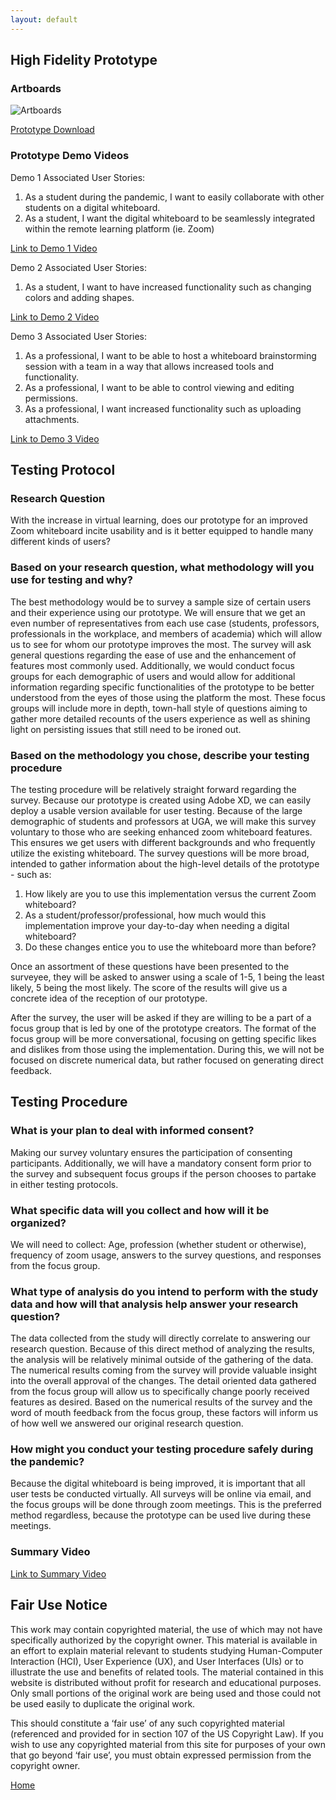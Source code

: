 ```yaml
---
layout: default
---
```


## High Fidelity Prototype
### Artboards
![Artboards](https://xmaize.github.io/Remote-Whiteboard/images/artboards.png)

[Prototype Download](./Milestone_4.xd)

### Prototype Demo Videos

Demo 1 Associated User Stories:
1. As a student during the pandemic, I want to easily collaborate with other students on a digital whiteboard.
2. As a student, I want the digital whiteboard to be seamlessly integrated within the remote learning platform (ie. Zoom)

[Link to Demo 1 Video](https://www.youtube.com/watch?v=wC_xDD6z5g4&feature=youtu.be)

Demo 2 Associated User Stories:
1. As a student, I want to have increased functionality such as changing colors and adding shapes.

[Link to Demo 2 Video](https://www.youtube.com/watch?v=RjiqYcEjgYk&feature=youtu.be)

Demo 3 Associated User Stories:
1. As a professional, I want to be able to host a whiteboard brainstorming session with a team in a way that allows increased tools and functionality. 
2. As a professional, I want to be able to control viewing and editing permissions.
3. As a professional, I want increased functionality such as uploading attachments.

[Link to Demo 3 Video](https://www.youtube.com/watch?v=5DDmSC7f5m4&feature=youtu.be)

## Testing Protocol
### Research Question
With the increase in virtual learning, does our prototype for an improved Zoom whiteboard incite usability and is it better equipped to handle many different kinds of users?

### Based on your research question, what methodology will you use for testing and why?
The best methodology would be to survey a sample size of certain users and their experience using our prototype. We will ensure that we get an even number of representatives from each use case (students, professors, professionals in the workplace, and members of academia) which will allow us to see for whom our prototype improves the most. The survey will ask general questions regarding the ease of use and the enhancement of features most commonly used. Additionally, we would conduct focus groups for each demographic of users and would allow for additional information regarding specific functionalities of the prototype to be better understood from the eyes of those using the platform the most. These focus groups will include more in depth, town-hall style of questions aiming to gather more detailed recounts of the users experience as well as shining light on persisting issues that still need to be ironed out.

### Based on the methodology you chose, describe your testing procedure
The testing procedure will be relatively straight forward regarding the survey. Because our prototype is created using Adobe XD, we can easily deploy a usable version available for user testing. Because of the large demographic of students and professors at UGA, we will make this survey voluntary to those who are seeking enhanced zoom whiteboard features. This ensures we get users with different backgrounds and who frequently utilize the existing whiteboard. The survey questions will be more broad, intended to gather information about the high-level details of the prototype - such as:
1. How likely are you to use this implementation versus the current Zoom whiteboard?
2. As a student/professor/professional, how much would this implementation improve your day-to-day when needing a digital whiteboard?
3. Do these changes entice you to use the whiteboard more than before?

Once an assortment of these questions have been presented to the surveyee, they will be asked to answer using a scale of 1-5, 1 being the least likely, 5 being the most likely. The score of the results will give us a concrete idea of the reception of our prototype.

After the survey, the user will be asked if they are willing to be a part of a focus group that is led by one of the prototype creators. The format of the focus group will be more conversational, focusing on getting specific likes and dislikes from those using the implementation. During this, we will not be focused on discrete numerical data, but rather focused on generating direct feedback. 

## Testing Procedure
### What is your plan to deal with informed consent?
Making our survey voluntary ensures the participation of consenting participants. Additionally, we will have a mandatory consent form prior to the survey and subsequent focus groups if the person chooses to partake in either testing protocols.

### What specific data will you collect and how will it be organized?
We will need to collect: Age, profession (whether student or otherwise), frequency of zoom usage, answers to the survey questions, and responses from the focus group.

### What type of analysis do you intend to perform with the study data and how will that analysis help answer your research question?
The data collected from the study will directly correlate to answering our research question. Because of this direct method of analyzing the results, the analysis will be relatively minimal outside of the gathering of the data. The numerical results coming from the survey will provide valuable insight into the overall approval of the changes. The detail oriented data gathered from the focus group will allow us to specifically change poorly received features as desired. Based on the numerical results of the survey and the word of mouth feedback from the focus group, these factors will inform us of how well we answered our original research question.

### How might you conduct your testing procedure safely during the pandemic?
Because the digital whiteboard is being improved, it is important that all user tests be conducted virtually. All surveys will be online via email, and the focus groups will be done through zoom meetings. This is the preferred method regardless, because the prototype can be used live during these meetings.

### Summary Video
[Link to Summary Video](https://www.youtube.com/watch?v=Ht64sFMUfy0&feature=youtu.be)

## Fair Use Notice
This work may contain copyrighted material, the use of which may not have specifically authorized by the copyright owner. This material is available in an effort to explain material relevant to students studying Human-Computer Interaction (HCI), User Experience (UX), and User Interfaces (UIs) or to illustrate the use and benefits of related tools. The material contained in this website is distributed without profit for research and educational purposes. Only small portions of the original work are being used and those could not be used easily to duplicate the original work.

This should constitute a ‘fair use’ of any such copyrighted material (referenced and provided for in section 107 of the US Copyright Law). If you wish to use any copyrighted material from this site for purposes of your own that go beyond ‘fair use’, you must obtain expressed permission from the copyright owner.

[Home](./index.html)
